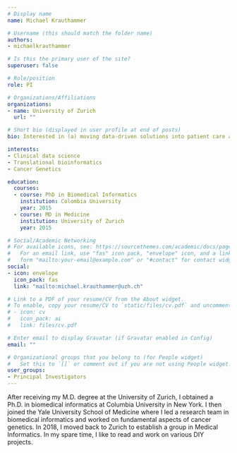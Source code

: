 ```yaml
---
# Display name
name: Michael Krauthammer

# Username (this should match the folder name)
authors:
- michaelkrauthammer

# Is this the primary user of the site?
superuser: false

# Role/position
role: PI

# Organizations/Affiliations
organizations:
- name: University of Zurich
  url: ""

# Short bio (displayed in user profile at end of posts)
bio: Interested in (a) moving data-driven solutions into patient care and (b) knowledge discovery from big biomedical data sources

interests:
- Clinical data science
- Translational bioinformatics
- Cancer Genetics

education:
  courses:
  - course: PhD in Biomedical Informatics
    institution: Colombia University
    year: 2015
  - course: MD in Medicine
    institution: University of Zurich
    year: 2015

# Social/Academic Networking
# For available icons, see: https://sourcethemes.com/academic/docs/page-builder/#icons
#   For an email link, use "fas" icon pack, "envelope" icon, and a link in the
#   form "mailto:your-email@example.com" or "#contact" for contact widget.
social:
- icon: envelope
  icon_pack: fas
  link: "mailto:michael.krauthammer@uzh.ch"

# Link to a PDF of your resume/CV from the About widget.
# To enable, copy your resume/CV to `static/files/cv.pdf` and uncomment the lines below.
# - icon: cv
#   icon_pack: ai
#   link: files/cv.pdf

# Enter email to display Gravatar (if Gravatar enabled in Config)
email: ""

# Organizational groups that you belong to (for People widget)
#   Set this to `[]` or comment out if you are not using People widget.
user_groups:
- Principal Investigators
---
```


After receiving my M.D. degree at the University of Zurich, I obtained a Ph.D. in biomedical informatics at Columbia University in New York. I then joined the Yale University School of Medicine where I led a research team in biomedical informatics and worked on fundamental aspects of cancer genetics. In 2018, I moved back to Zurich to establish a group in Medical Informatics. In my spare time, I like to read and work on various DIY projects.
